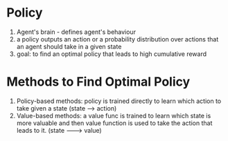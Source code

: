 
# Policy

1. Agent's brain - defines agent's behaviour
2. a policy outputs an action or a probability distribution over actions that an agent should take in a given state
3. goal: to find an optimal policy that leads to high cumulative reward

# Methods to Find Optimal Policy

1. Policy-based methods: policy is trained directly to learn which action to take given a state    (state --> action)
2. Value-based methods: a value func is trained to learn which state is more valuable and then value function is used to take the action that leads to it. (state ---> value)

